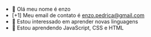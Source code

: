 - 👋 Olá meu nome é enzo
- [+1] Meu email de contato é enzo.pedrica@gmail.com
- 👀 Estou interessado em aprender novas linguagens
- 🌱 Estou aprendendo JavaScript, CSS e HTML

